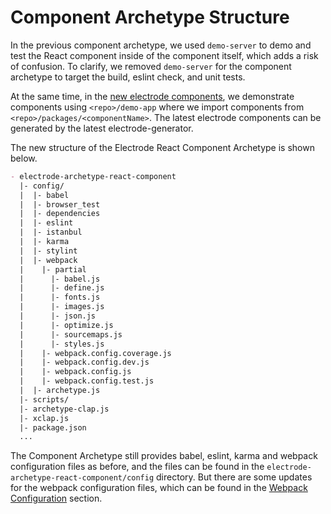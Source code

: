 # Component Archetype Structure

In the previous component archetype, we used `demo-server` to demo and test the React component inside of the component itself, which adds a risk of confusion.  To clarify, we removed `demo-server` for the component archetype to target the build, eslint check, and unit tests.

At the same time, in the [new electrode components](/chapter1/intermediate/create-a-electrode-component.md), we demonstrate components using `<repo>/demo-app` where we import components from `<repo>/packages/<componentName>`. The latest electrode components can be generated by the latest electrode-generator.

The new structure of the Electrode React Component Archetype is shown below.

```markdown
- electrode-archetype-react-component
  |- config/
  |  |- babel
  |  |- browser_test
  |  |- dependencies
  |  |- eslint
  |  |- istanbul
  |  |- karma
  |  |- stylint
  |  |- webpack
  |    |- partial
  |      |- babel.js
  |      |- define.js
  |      |- fonts.js
  |      |- images.js
  |      |- json.js
  |      |- optimize.js
  |      |- sourcemaps.js
  |      |- styles.js
  |    |- webpack.config.coverage.js
  |    |- webpack.config.dev.js
  |    |- webpack.config.js
  |    |- webpack.config.test.js
  |  |- archetype.js
  |- scripts/
  |- archetype-clap.js
  |- xclap.js
  |- package.json
  ...
```

The Component Archetype still provides babel, eslint, karma and webpack configuration files as before, and the files can be found in the `electrode-archetype-react-component/config` directory. But there are some updates for the webpack configuration files, which can be found in the [Webpack Configuration](/chapter1/intermediate/component-archetype/webpack-config.md) section.
